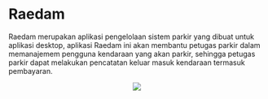 # Raedam 
Raedam merupakan aplikasi pengelolaan sistem parkir yang dibuat untuk aplikasi desktop, aplikasi Raedam ini akan membantu petugas parkir dalam memanajemem pengguna kendaraan yang akan parkir, sehingga petugas parkir dapat melakukan pencatatan keluar masuk kendaraan termasuk pembayaran.

<p align="center">
  <img src="https://github.com/kemalcrisannaufal/Raedam/assets/107296586/055ae903-ae94-4925-9f26-85b665a41de1">
</p>
